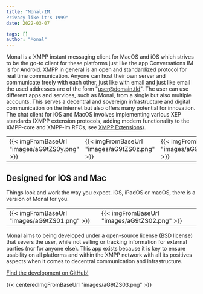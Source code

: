 ```yaml
---
title: "Monal-IM.
Privacy like it's 1999"
date: 2022-03-07

tags: []
author: "Monal"
---
```



Monal is a XMPP instant messaging client for MacOS and iOS which strives to be the go-to client for these platforms just like the app Conversations IM is for Android.
XMPP in general is an open and standardized protocol for real time communication.
Anyone can host their own server and communicate freely with each other, just like with email and just like email the used addresses are of the form "user@domain.tld".
The user can use different apps and services, such as Monal, from a single but also multiple accounts.
This serves a decentral and sovereign infrastructure and digital communication on the internet but also offers many potential for innovation.
The chat client for iOS and MacOS involves implementing various XEP standards (XMPP extension protocols, adding modern functionality to the XMPP-core and XMPP-im RFCs, see [XMPP Extensions](https://xmpp.org/extensions/)).

||||
| -------------- | -------------------- | -------------------- |
| {{< imgFromBaseUrl "images/aG9tZS0y.png" >}}   |{{< imgFromBaseUrl "images/aG9tZS0z.png" >}} | {{< imgFromBaseUrl "images/aG9tZS00.png" >}}

Designed for iOS and Mac
------------------------

Things look and work the way you expect. iOS, iPadOS or macOS, there is a version of Monal for you.

||||
| -------------- | -------------------- | -------------------- |
{{< imgFromBaseUrl "images/aG9tZS01.png" >}} |{{< imgFromBaseUrl "images/aG9tZS02.png" >}} |


Monal aims to being developed under a open-source license (BSD license) that severs the user, while not selling or tracking information for external parties (nor for anyone else).
This app exists because it is key to ensure usability on all platforms and within the XMPP network with all its positives aspects when it comes to decentral communication and infrastructure.

[Find the development on GitHub!](https://github.com/monal-im/Monal)

{{< centeredImgFromBaseUrl "images/aG9tZS03.png" >}}
